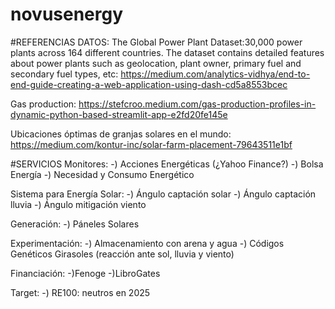 # novusenergy

#REFERENCIAS
DATOS:
The Global Power Plant Dataset:30,000 power plants across 164 different countries. The dataset contains detailed features about power plants such as geolocation, plant owner, primary fuel and secondary fuel types, etc:
https://medium.com/analytics-vidhya/end-to-end-guide-creating-a-web-application-using-dash-cd5a8553bcec

Gas production:
https://stefcroo.medium.com/gas-production-profiles-in-dynamic-python-based-streamlit-app-e2fd20fe145e

Ubicaciones óptimas de granjas solares en el mundo:
https://medium.com/kontur-inc/solar-farm-placement-79643511e1bf

#SERVICIOS
Monitores:
-) Acciones Energéticas (¿Yahoo Finance?)
-) Bolsa Energía
-) Necesidad y Consumo Energético

Sistema para Energía Solar:
-) Ángulo captación solar
-) Ángulo captación lluvia
-) Ángulo mitigación viento

Generación:
-) Páneles Solares

Experimentación:
-) Almacenamiento con arena y agua
-) Códigos Genéticos Girasoles (reacción ante sol, lluvia y viento)

Financiación:
-)Fenoge
-)LibroGates

Target:
-) RE100: neutros en 2025
